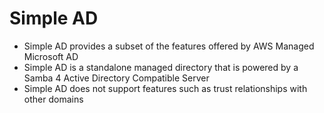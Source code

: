 
# Simple AD
- Simple AD provides a subset of the features offered by AWS Managed Microsoft AD
- Simple AD is a standalone managed directory that is powered by a Samba 4 Active Directory Compatible Server
- Simple AD does not support features such as trust relationships with other domains